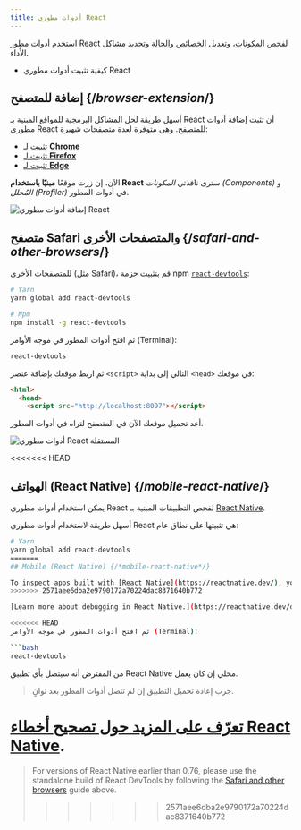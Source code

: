 ```yaml
---
title: أدوات مطوري React
---
```


<Intro>

استخدم أدوات مطور React لفحص [المكونات](/learn/your-first-component)، وتعديل [الخصائص](/learn/passing-props-to-a-component) و[الحالة](/learn/state-a-components-memory) وتحديد مشاكل الأداء.

</Intro>

<YouWillLearn>

* كيفية تثبيت أدوات مطوري React

</YouWillLearn>

## إضافة للمتصفح {/*browser-extension*/}

أسهل طريقة لحل المشاكل البرمجية للمواقع المبنية بـ React أن تثبت إضافة أدوات مطوري React للمتصفح. وهي متوفرة لعدة متصفحات شهيرة:

* [تثبيت لـ **Chrome**](https://chrome.google.com/webstore/detail/react-developer-tools/fmkadmapgofadopljbjfkapdkoienihi?hl=ar)
* [تثبيت لـ **Firefox**](https://addons.mozilla.org/ar/firefox/addon/react-devtools/)
* [تثبيت لـ **Edge**](https://microsoftedge.microsoft.com/addons/detail/react-developer-tools/gpphkfbcpidddadnkolkpfckpihlkkil)

الآن، إن زرت موقعًا **مبنيًا باستخدام React** سترى نافذتي _المكونات (Components)_ و _المُحلل (Profiler)_ في أدوات المطور.

![إضافة أدوات مطوري React](/images/docs/react-devtools-extension.png)

## متصفح Safari والمتصفحات الأخرى {/*safari-and-other-browsers*/}

للمتصفحات الأخرى (مثل Safari)، قم بتثبيت حزمة npm [`react-devtools`](https://www.npmjs.com/package/react-devtools):

```bash
# Yarn
yarn global add react-devtools

# Npm
npm install -g react-devtools
```

ثم افتح أدوات المطور في موجه الأوامر (Terminal):

```bash
react-devtools
```

ثم اربط موقعك بإضافة عنصر `<script>` التالي إلى بداية `<head>` في موقعك:

```html {3}
<html>
  <head>
    <script src="http://localhost:8097"></script>
```

أعد تحميل موقعك الآن في المتصفح لتراه في أدوات المطور.

![أدوات مطوري React المستقلة](/images/docs/react-devtools-standalone.png)

<<<<<<< HEAD
## الهواتف (React Native) {/*mobile-react-native*/}

يمكن استخدام أدوات مطوري React لفحص التطبيقات المبنية بـ [React Native](https://reactnative.dev/).

أسهل طريقة لاستخدام أدوات مطوري React هي تثبيتها على نطاق عام:

```bash
# Yarn
yarn global add react-devtools
=======
## Mobile (React Native) {/*mobile-react-native*/}

To inspect apps built with [React Native](https://reactnative.dev/), you can use [React Native DevTools](https://reactnative.dev/docs/react-native-devtools), the built-in debugger that deeply integrates React Developer Tools. All features work identically to the browser extension, including native element highlighting and selection.
>>>>>>> 2571aee6dba2e9790172a70224dac8371640b772

[Learn more about debugging in React Native.](https://reactnative.dev/docs/debugging)

<<<<<<< HEAD
ثم افتح أدوات المطور في موجه الأوامر (Terminal):

```bash
react-devtools
```

من المفترض أنه سيتصل بأي تطبيق React Native محلي إن كان يعمل.

> جرب إعادة تحميل التطبيق إن لم تتصل أدوات المطور بعد ثوانٍ.

[تعرّف على المزيد حول تصحيح أخطاء React Native](https://reactnative.dev/docs/debugging).
=======
> For versions of React Native earlier than 0.76, please use the standalone build of React DevTools by following the [Safari and other browsers](#safari-and-other-browsers) guide above.
>>>>>>> 2571aee6dba2e9790172a70224dac8371640b772
